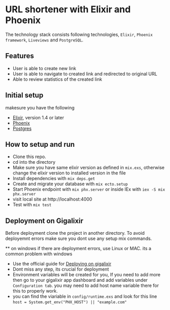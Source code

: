 # URL shortener with Elixir and Phoenix

The technology stack consists following technologies, `Elixir`, `Phoenix framework`, `Liveviews` and `PostgreSQL`.

## Features
  * User is able to create new link
  * User is able to navigate to created link and redirected to original URL
  * Able to review statistics of the created link

## Initial setup
makesure you have the following
* [Elixir](https://elixir-lang.org/install.html), version 1.4 or later
* [Phoenix](https://hexdocs.pm/phoenix/1.7.0-rc.0/installation.html)
* [Postgres](https://www.postgresql.org/download/)


## How to setup and run

* Clone this repo.
* cd into the directory
* Make sure you have same elixir version as defined in `mix.exs`, otherwise change the elixir version to installed version in the file
* Install dependencies with `mix deps.get`
* Create and migrate your database with `mix ecto.setup`
* Start Phoenix endpoint with `mix phx.server` or inside IEx with `iex -S mix phx.server`
* visit local site at http://localhost:4000
* Test with `mix test`

## Deployment on Gigalixir

Before deployment clone the project in another directory. To avoid deployemnt errors make sure you dont use any setup mix commands.

** on windows if there are deployment errors, use Linux or MAC. its a common problem with windows

* Use the official guide for [Deploying on gigalixir](https://hexdocs.pm/phoenix/1.7.0-rc.0/gigalixir.html)
* Dont miss any step, its crucial for deployment
* Environment variables will be created for you, If you need to add more then go to your gigalixir app dashboard and add variables under `Configuration tab`. you may need to add host name variable there for this to properly work.
* you can find the viariable in `config/runtime.exs` and look for this line `host = System.get_env("PHX_HOST") || "example.com"`
